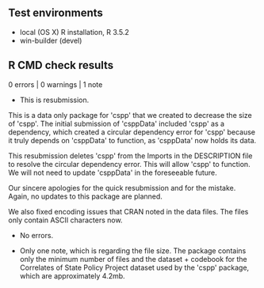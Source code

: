 ## Test environments
* local (OS X) R installation, R 3.5.2
* win-builder (devel)

## R CMD check results

0 errors | 0 warnings | 1 note

* This is resubmission.

This is a data only package for 'cspp' that we created to decrease the size of 'cspp'. The initial submission of 'csppData' included 'cspp' as a dependency, which created a circular dependency error for 'cspp' because it truly depends on 'csppData' to function, as 'csppData' now holds its data.

This resubmission deletes 'cspp' from the Imports in the DESCRIPTION file to resolve the circular dependency error. This will allow 'cspp' to function. We will not need to update 'csppData' in the foreseeable future.

Our sincere apologies for the quick resubmission and for the mistake. Again, no updates to this package are planned.

We also fixed encoding issues that CRAN noted in the data files. The files only contain ASCII characters now.

- No errors.

- Only one note, which is regarding the file size. The package contains only the minimum number of files and the dataset + codebook for the Correlates of State Policy Project dataset used by the 'cspp' package, which are approximately 4.2mb.
